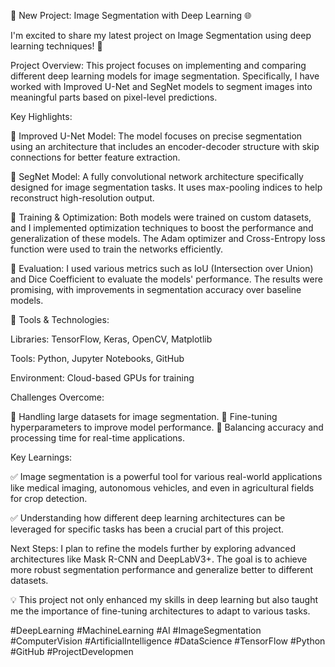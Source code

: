 🚀 New Project: Image Segmentation with Deep Learning 🌐

I'm excited to share my latest project on Image Segmentation using deep learning techniques! 📸

Project Overview:
This project focuses on implementing and comparing different deep learning models for image segmentation. Specifically, I have worked with Improved U-Net and SegNet models to segment images into meaningful parts based on pixel-level predictions.

Key Highlights:

  🔹 Improved U-Net Model:
         The model focuses on precise segmentation using an architecture that includes an encoder-decoder structure with skip connections for better feature extraction.

  🔹 SegNet Model:
        A fully convolutional network architecture specifically designed for image segmentation tasks. It uses max-pooling indices to help reconstruct high-resolution output.

  🔹 Training & Optimization:
        Both models were trained on custom datasets, and I implemented optimization techniques to boost the performance and generalization of these models. The Adam optimizer and Cross-Entropy loss function were 
        used to train the networks efficiently.

 🔹 Evaluation:
       I used various metrics such as IoU (Intersection over Union) and Dice Coefficient to evaluate the models' performance. The results were promising, with improvements in segmentation accuracy over baseline 
       models.

 🔹 Tools & Technologies:

  Libraries: TensorFlow, Keras, OpenCV, Matplotlib

  Tools: Python, Jupyter Notebooks, GitHub

  Environment: Cloud-based GPUs for training

Challenges Overcome:

  🔸 Handling large datasets for image segmentation.
  🔸 Fine-tuning hyperparameters to improve model performance.
  🔸 Balancing accuracy and processing time for real-time applications.

Key Learnings:

  ✅ Image segmentation is a powerful tool for various real-world applications like medical imaging, autonomous vehicles, and even in agricultural fields for crop detection.

  ✅ Understanding how different deep learning architectures can be leveraged for specific tasks has been a crucial part of this project.

Next Steps:
   I plan to refine the models further by exploring advanced architectures like Mask R-CNN and DeepLabV3+. The goal is to achieve more robust segmentation performance and generalize better to different datasets.

  💡 This project not only enhanced my skills in deep learning but also taught me the importance of fine-tuning architectures to adapt to various tasks.

#DeepLearning #MachineLearning #AI #ImageSegmentation #ComputerVision #ArtificialIntelligence #DataScience #TensorFlow #Python #GitHub #ProjectDevelopmen
